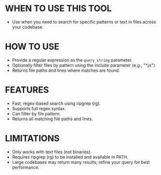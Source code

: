 # WHEN TO USE THIS TOOL

- Use when you need to search for specific patterns or text in files across your codebase.

# HOW TO USE

- Provide a regular expression as the `query_string` parameter.
- Optionally filter files by pattern using the include parameter (e.g., "\*.js").
- Returns file paths and lines where matches are found.

# FEATURES

- Fast, regex-based search using ripgrep (rg).
- Supports full regex syntax.
- Can filter by file pattern.
- Returns all matching file paths and lines.

# LIMITATIONS

- Only works with text files (not binaries).
- Requires ripgrep (rg) to be installed and available in PATH.
- Large codebases may return many results; refine your query for best performance.

